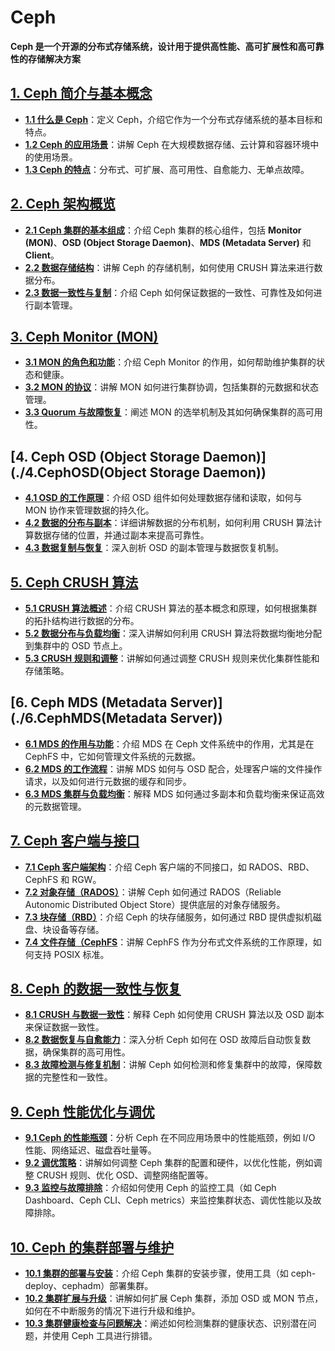 # Ceph 
 **Ceph 是一个开源的分布式存储系统，设计用于提供高性能、高可扩展性和高可靠性的存储解决方案**

## [**1. Ceph 简介与基本概念**](./1.ceph简介与基本概念)
- **[1.1 什么是 Ceph](./1.ceph简介与基本概念/1.什么是ceph.md)**：定义 Ceph，介绍它作为一个分布式存储系统的基本目标和特点。
- **[1.2 Ceph 的应用场景](./1.ceph简介与基本概念/2.Ceph的应用场景.md)**：讲解 Ceph 在大规模数据存储、云计算和容器环境中的使用场景。
- **[1.3 Ceph 的特点](./1.ceph简介与基本概念/3.Ceph的特点.md)**：分布式、可扩展、高可用性、自愈能力、无单点故障。

## [2. Ceph 架构概览](./2.Ceph架构概览)
- **[2.1 Ceph 集群的基本组成](./2.Ceph架构概览/1.ceph集群的基本组成.md)**：介绍 Ceph 集群的核心组件，包括 **Monitor (MON)**、**OSD (Object Storage Daemon)**、**MDS (Metadata Server)** 和 **Client**。
- **[2.2 数据存储结构](./2.Ceph架构概览/2.数据存储结构.md)**：讲解 Ceph 的存储机制，如何使用 CRUSH 算法来进行数据分布。
- **[2.3 数据一致性与复制](./2.Ceph架构概览/3.数据一致性与复制.md)**：介绍 Ceph 如何保证数据的一致性、可靠性及如何进行副本管理。

## [3. Ceph Monitor (MON)](./3.CephMonitor(MON))
- **[3.1 MON 的角色和功能](./3.CephMonitor(MON)/1.MON的角色和功能.md)**：介绍 Ceph Monitor 的作用，如何帮助维护集群的状态和健康。
- **[3.2 MON 的协议](./3.CephMonitor(MON)/2.MON的协议.md)**：讲解 MON 如何进行集群协调，包括集群的元数据和状态管理。
- **[3.3 Quorum 与故障恢复](./3.CephMonitor(MON)/3.Quorum与故障恢复.md)**：阐述 MON 的选举机制及其如何确保集群的高可用性。

## [4. Ceph OSD (Object Storage Daemon)](./4.CephOSD(Object Storage Daemon))
- **[4.1 OSD 的工作原理](./4.CephOSD(Object%20Storage%20Daemon)/1.OSD的工作原理.md)**：介绍 OSD 组件如何处理数据存储和读取，如何与 MON 协作来管理数据的持久化。
- **[4.2 数据的分布与副本](./4.CephOSD(Object%20Storage%20Daemon)/2.数据的分布与副本.md)**：详细讲解数据的分布机制，如何利用 CRUSH 算法计算数据存储的位置，并通过副本来提高可靠性。
- **[4.3 数据复制与恢复](./4.CephOSD(Object%20Storage%20Daemon)/3.数据复制与恢复.md)**：深入剖析 OSD 的副本管理与数据恢复机制。

## [5. Ceph CRUSH 算法](./5.CephCRUSH算法)
- **[5.1 CRUSH 算法概述](./5.CephCRUSH算法/1.CRUSH%20算法概述.md)**：介绍 CRUSH 算法的基本概念和原理，如何根据集群的拓扑结构进行数据的分布。
- **[5.2 数据分布与负载均衡](./5.CephCRUSH算法/2.数据分布与负载均衡.md)**：深入讲解如何利用 CRUSH 算法将数据均衡地分配到集群中的 OSD 节点上。
- **[5.3 CRUSH 规则和调整](./5.CephCRUSH算法/3.CRUSH%20规则和调整.md)**：讲解如何通过调整 CRUSH 规则来优化集群性能和存储策略。

## [6. Ceph MDS (Metadata Server)](./6.CephMDS(Metadata Server))
- **[6.1 MDS 的作用与功能](./6.CephMDS(Metadata%20Server)/1.MDS的作用与功能.md)**：介绍 MDS 在 Ceph 文件系统中的作用，尤其是在 CephFS 中，它如何管理文件系统的元数据。
- **[6.2 MDS 的工作流程](./6.CephMDS(Metadata%20Server)/2.MDS的工作流程.md)**：讲解 MDS 如何与 OSD 配合，处理客户端的文件操作请求，以及如何进行元数据的缓存和同步。
- **[6.3 MDS 集群与负载均衡](./6.CephMDS(Metadata%20Server)/3.MDS集群与负载均衡.md)**：解释 MDS 如何通过多副本和负载均衡来保证高效的元数据管理。

## [7. Ceph 客户端与接口](./7.Ceph客户端与接口)
- **[7.1 Ceph 客户端架构](./7.Ceph客户端与接口/1.Ceph%20客户端架构.md)**：介绍 Ceph 客户端的不同接口，如 RADOS、RBD、CephFS 和 RGW。
- **[7.2 对象存储（RADOS）](./7.Ceph客户端与接口/2.对象存储(RADOS).md)**：讲解 Ceph 如何通过 RADOS（Reliable Autonomic Distributed Object Store）提供底层的对象存储服务。
- **[7.3 块存储（RBD）](./7.Ceph客户端与接口/3.块存储（RBD）.md)**：介绍 Ceph 的块存储服务，如何通过 RBD 提供虚拟机磁盘、块设备等存储。
- **[7.4 文件存储（CephFS](./7.Ceph客户端与接口/4.文件存储（CephFS）.md)**：讲解 CephFS 作为分布式文件系统的工作原理，如何支持 POSIX 标准。

## [8. Ceph 的数据一致性与恢复](./8.Ceph的数据一致性与恢复)
- **[8.1 CRUSH 与数据一致性](./8.Ceph的数据一致性与恢复/1.CRUSH%20与数据一致性.md)**：解释 Ceph 如何使用 CRUSH 算法以及 OSD 副本来保证数据一致性。
- **[8.2 数据恢复与自愈能力](./8.Ceph的数据一致性与恢复/2.数据恢复与自愈能力.md)**：深入分析 Ceph 如何在 OSD 故障后自动恢复数据，确保集群的高可用性。
- **[8.3 故障检测与修复机制](./8.Ceph的数据一致性与恢复/3.故障检测与修复机制.md)**：讲解 Ceph 如何检测和修复集群中的故障，保障数据的完整性和一致性。

## [9. Ceph 性能优化与调优](./9.Ceph性能优化与调优)
- **[9.1 Ceph 的性能瓶颈](./9.Ceph性能优化与调优/1.Ceph%20的性能瓶颈.md)**：分析 Ceph 在不同应用场景中的性能瓶颈，例如 I/O 性能、网络延迟、磁盘吞吐量等。
- **[9.2 调优策略](./9.Ceph性能优化与调优/2.调优策略.md)**：讲解如何调整 Ceph 集群的配置和硬件，以优化性能，例如调整 CRUSH 规则、优化 OSD、调整网络配置等。
- **[9.3 监控与故障排除](./9.Ceph性能优化与调优/3.监控与故障排除.md)**：介绍如何使用 Ceph 的监控工具（如 Ceph Dashboard、Ceph CLI、Ceph metrics）来监控集群状态、调优性能以及故障排除。

## [10. Ceph 的集群部署与维护](./10.Ceph的集群部署与维护)
- **[10.1 集群的部署与安装](./10.Ceph的集群部署与维护/1.集群的部署与安装.md)**：介绍 Ceph 集群的安装步骤，使用工具（如 ceph-deploy、cephadm）部署集群。
- **[10.2 集群扩展与升级](./10.Ceph的集群部署与维护/2.集群扩展与升级.md)**：讲解如何扩展 Ceph 集群，添加 OSD 或 MON 节点，如何在不中断服务的情况下进行升级和维护。
- **[10.3 集群健康检查与问题解决](./10.Ceph的集群部署与维护/3.集群健康检查与问题解决.md)**：阐述如何检测集群的健康状态、识别潜在问题，并使用 Ceph 工具进行排错。
